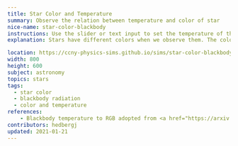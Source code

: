 ```yaml
---
title: Star Color and Temperature
summary: Observe the relation between temperature and color of star
nice-name: star-color-blackbody
instructions: Use the slider or text input to set the temperature of the star.
explanation: Stars have different colors when we observe them. The color we see is related to the temperature of the star and can be simulated using Planck's Blackbody Spectrum. The relation between intensity and wavelength is plotted in the lower half of the display. (The intensity has been normalized so the max value is always the same). $$B_{\lambda }(\lambda ,T)={\frac {2hc^{2}}{\lambda ^{5}}}{\frac {1}{e^{hc/(\lambda k_{\mathrm {B} }T)}-1}}$$ The visible range of the spectrum is color coded by wavelength. The to left of this area is the UV part of the spectrum, and to the right is the infrared region, neither of which we can see with our eyes. </br> Some example temperatures <ul><li>Our Sun - 5772 K </li><li>Betelgeuse - 3500 K</li><li>Rigel - 11000 K</li><li>Sirius - 9940 K</li><ul>

location: https://ccny-physics-sims.github.io/sims/star-color-blackbody/
width: 800
height: 600
subject: astronomy
topics: stars
tags:
  - star color
  - blackbody radiation
  - color and temperature
references:
    - Blackbody temperature to RGB adopted from <a href="https://arxiv.org/abs/2101.06254">Digital color codes of stars JV Harre, R Heller</a>
contributors: hedbergj
updated: 2021-01-21
---
```

